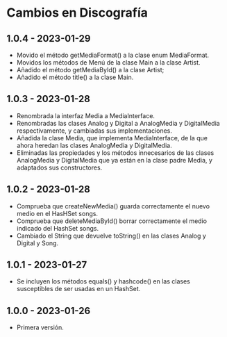 # Cambios en Discografía

## 1.0.4 - 2023-01-29

- Movido el método getMediaFormat() a la clase enum MediaFormat.
- Movidos los métodos de Menú de la clase Main a la clase Artist.
- Añadido el método getMediaById() a la clase Artist;
- Añadido el método title() a la clase Main.

## 1.0.3 - 2023-01-28

- Renombrada la interfaz Media a MediaInterface.
- Renombradas las clases Analog y Digital a AnalogMedia y DigitalMedia respectivamente, y cambiadas sus implementaciones.
- Añadida la clase Media, que implementa MediaInterface, de la que ahora heredan las clases AnalogMedia y DigitalMedia.
- Eliminadas las propiedades y los métodos innecesarios de las clases AnalogMedia y DigitalMedia que ya están en la clase padre Media, y adaptados sus constructores.

## 1.0.2 - 2023-01-28

- Comprueba que createNewMedia() guarda correctamente el nuevo medio en el HasHSet songs.
- Comprueba que deleteMediaById() borrar correctamente el medio indicado del HashSet songs.
- Cambiado el String que devuelve toString() en las clases Analog y Digital y Song.

## 1.0.1 - 2023-01-27

- Se incluyen los métodos equals() y hashcode() en las clases susceptibles de ser usadas en un HashSet.

## 1.0.0 - 2023-01-26

- Primera versión.